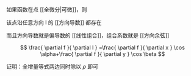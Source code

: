 ---
---

如果函数在点 [[全微分|可微]]，则

该点沿任意方向 l 的 [[方向导数]] 都存在

而且方向导数就是偏导数的 [[线性组合]]，组合系数就是 [[方向余弦]]

$$
\frac{ \partial f }{ \partial l } =\frac{ \partial f }{ \partial x } \cos \alpha+\frac{ \partial f }{ \partial y } \cos \beta
$$

证明：全增量等式两边同时除以 $\rho$ 即可
